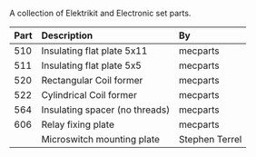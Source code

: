 A collection of Elektrikit and Electronic set parts.

Part | Description | By
:--- | :--- | :---
510 | Insulating flat plate 5x11 | mecparts
511 | Insulating flat plate 5x5 | mecparts
520 | Rectangular Coil former | mecparts
522 | Cylindrical Coil former | mecparts
564 | Insulating spacer (no threads) | mecparts
606 | Relay fixing plate | mecparts
    | Microswitch mounting plate | Stephen Terrel
